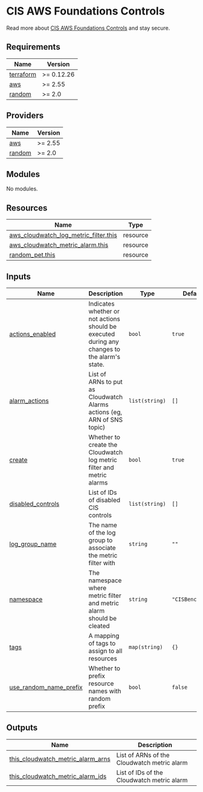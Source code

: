 # CIS AWS Foundations Controls

Read more about [CIS AWS Foundations Controls](https://docs.aws.amazon.com/securityhub/latest/userguide/securityhub-cis-controls.html) and stay secure.

<!-- BEGINNING OF PRE-COMMIT-TERRAFORM DOCS HOOK -->
## Requirements

| Name | Version |
|------|---------|
| <a name="requirement_terraform"></a> [terraform](#requirement\_terraform) | >= 0.12.26 |
| <a name="requirement_aws"></a> [aws](#requirement\_aws) | >= 2.55 |
| <a name="requirement_random"></a> [random](#requirement\_random) | >= 2.0 |

## Providers

| Name | Version |
|------|---------|
| <a name="provider_aws"></a> [aws](#provider\_aws) | >= 2.55 |
| <a name="provider_random"></a> [random](#provider\_random) | >= 2.0 |

## Modules

No modules.

## Resources

| Name | Type |
|------|------|
| [aws_cloudwatch_log_metric_filter.this](https://registry.terraform.io/providers/hashicorp/aws/latest/docs/resources/cloudwatch_log_metric_filter) | resource |
| [aws_cloudwatch_metric_alarm.this](https://registry.terraform.io/providers/hashicorp/aws/latest/docs/resources/cloudwatch_metric_alarm) | resource |
| [random_pet.this](https://registry.terraform.io/providers/hashicorp/random/latest/docs/resources/pet) | resource |

## Inputs

| Name | Description | Type | Default | Required |
|------|-------------|------|---------|:--------:|
| <a name="input_actions_enabled"></a> [actions\_enabled](#input\_actions\_enabled) | Indicates whether or not actions should be executed during any changes to the alarm's state. | `bool` | `true` | no |
| <a name="input_alarm_actions"></a> [alarm\_actions](#input\_alarm\_actions) | List of ARNs to put as Cloudwatch Alarms actions (eg, ARN of SNS topic) | `list(string)` | `[]` | no |
| <a name="input_create"></a> [create](#input\_create) | Whether to create the Cloudwatch log metric filter and metric alarms | `bool` | `true` | no |
| <a name="input_disabled_controls"></a> [disabled\_controls](#input\_disabled\_controls) | List of IDs of disabled CIS controls | `list(string)` | `[]` | no |
| <a name="input_log_group_name"></a> [log\_group\_name](#input\_log\_group\_name) | The name of the log group to associate the metric filter with | `string` | `""` | no |
| <a name="input_namespace"></a> [namespace](#input\_namespace) | The namespace where metric filter and metric alarm should be cleated | `string` | `"CISBenchmark"` | no |
| <a name="input_tags"></a> [tags](#input\_tags) | A mapping of tags to assign to all resources | `map(string)` | `{}` | no |
| <a name="input_use_random_name_prefix"></a> [use\_random\_name\_prefix](#input\_use\_random\_name\_prefix) | Whether to prefix resource names with random prefix | `bool` | `false` | no |

## Outputs

| Name | Description |
|------|-------------|
| <a name="output_this_cloudwatch_metric_alarm_arns"></a> [this\_cloudwatch\_metric\_alarm\_arns](#output\_this\_cloudwatch\_metric\_alarm\_arns) | List of ARNs of the Cloudwatch metric alarm |
| <a name="output_this_cloudwatch_metric_alarm_ids"></a> [this\_cloudwatch\_metric\_alarm\_ids](#output\_this\_cloudwatch\_metric\_alarm\_ids) | List of IDs of the Cloudwatch metric alarm |
<!-- END OF PRE-COMMIT-TERRAFORM DOCS HOOK -->
